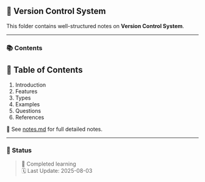 ## 📘 Version Control System

This folder contains well-structured notes on <b>Version Control System</b>.

____

### 📚 Contents

## 📌 Table of Contents

1. Introduction
2. Features
3. Types
4. Examples
5. Questions
6. References


📄 See [notes.md](./notes.md) for full detailed notes.

____

### 🔄 Status

> 🧠 Completed learning <br>
> 🗓️ Last Update: 2025-08-03
